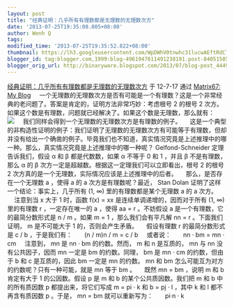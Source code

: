```yaml
---
layout: post
title: "经典证明：几乎所有有理数都是无理数的无理数次方"
date: '2013-07-25T19:35:00.005+08:00'
author: Wenh Q
tags:
modified_time: '2013-07-25T19:35:52.822+08:00'
thumbnail: https://lh3.googleusercontent.com/WpDWhV0tnwhc31lucwAEftRdClCw5g2pyYSzEqKhMAtwKGWpViLp86LGSePYDOvdyjnBViBuetJZ7yiUZHUhgrd3dk4fZTlrmz9Og9SucmheixdC1Qo=s72-c
blogger_id: tag:blogger.com,1999:blog-4961947611491238191.post-8405158564670454533
blogger_orig_url: http://binaryware.blogspot.com/2013/07/blog-post_4449.html
---
```

[
经典证明：几乎所有有理数都是无理数的无理数次方](http://www.matrix67.com/blog/archives/4984)
于 12-7-17 通过 [Matrix67: My Blog](http://www.matrix67.com/blog)
[](http://www.matrix67.com/blog)
    一个无理数的无理数次方是否有可能是一个有理数？这是一个非常经典的老问题了。答案是肯定的，证明方法非常巧妙：考虑根号
2 的根号 2
次方。如果这个数是有理数，问题就已经解决了。如果这个数是无理数，那么就有：
      ![](https://lh3.googleusercontent.com/WpDWhV0tnwhc31lucwAEftRdClCw5g2pyYSzEqKhMAtwKGWpViLp86LGSePYDOvdyjnBViBuetJZ7yiUZHUhgrd3dk4fZTlrmz9Og9SucmheixdC1Qo)
    我们同样会得到一个无理数的无理数次方是有理数的例子。
    这是一个典型的非构造性证明的例子：我们证明了无理数的无理数次方有可能等于有理数，但却并没有给出一个确凿的例子。毕竟我们也不知道，真实情况究竟是上述推理中的哪一种。那么，真实情况究竟是上述推理中的哪一种呢？
Gelfond-Schneider 定理告诉我们，假设 α 和 β 都是代数数，如果 α 不等于 0
和 1 ，并且 β 不是有理数，那么 α 的 β
次方一定是超越数。根据这一定理我们可以立即看出，根号 2 的根号 2
次方真的是一个无理数，实际情况应该是上述推理中的后者。
    那么，是否存在一个无理数 a ，使得 a 的 a 次方是有理数呢？最近， Stan
Dolan 证明了这样一个结论：事实上，几乎所有 (1, ∞)
里的有理数都是某个无理数 a 的 a 次方。
    注意到当 x 大于 1 时，函数 f(x) = xx 是连续单调递增的，因而对于所有
(1, ∞) 里的有理数 r ，一定存在唯一的 a ，使得 aa = r 。不妨假设 a
是一个有理数，它的最简分数形式是 n / m 。如果 m = 1 ，那么我们会有平凡解
nn = r 。下面我们证明， m 是不可能大于 1 的，否则会产生矛盾。
    假设有理数 r 的最简分数形式是 c / b ，于是我们有：
      (n / m)n / m = c / b
    或者说：
      nn · bm = mn · cm
    注意到， mn 是 nn · bm 的约数。然而， m 和 n 是互质的， mn 与
nn 没有公共因子，因而 mn 一定是 bm 的约数。同理， bm 是 mn ·
cm 的约数，但由于 b 和 c 是互质的，因此 bm 一定是 mn 的约数。 mn 和
bm 怎么可能互为对方的约数呢？只有一种可能，就是 mn 等于 bm 。
    既然 mn = bm ，说明 m 和 b 肯定有大于 1 的公因数。假设 p 是 m 和 b
的某个公共质因数。我们把 m 和 b 中的所有质因数 p 都提出来，将它们写成 m
= pi · k 和 b = pj · l ，其中 k 和 l 都不再含有质因数 p 。于是， mn =
bm 就可以重新写为：
      pi·n · k
